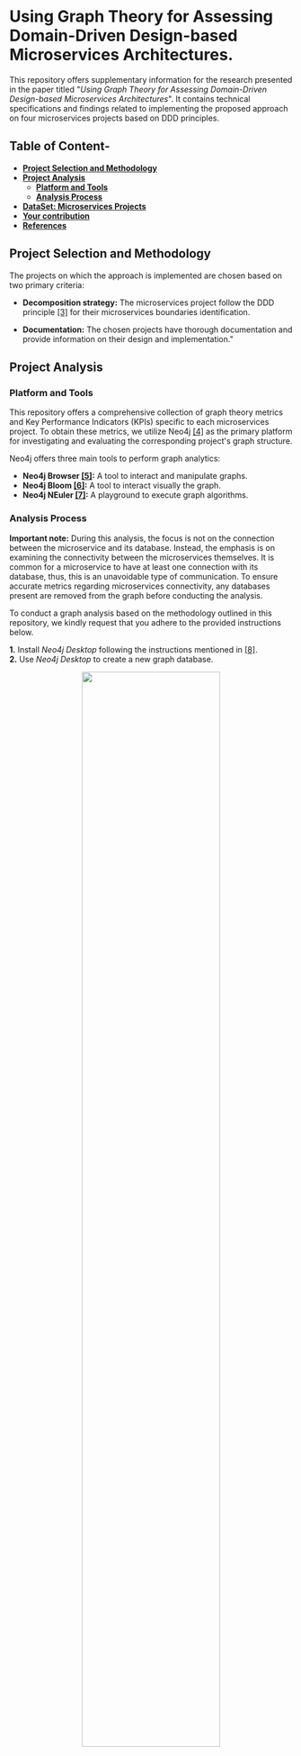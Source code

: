 # Using Graph Theory for Assessing Domain-Driven Design-based Microservices Architectures.


This repository offers supplementary information for the research presented in the paper titled "_Using Graph Theory for Assessing Domain-Driven Design-based Microservices Architectures_". It contains technical specifications and findings related to implementing the proposed approach on four microservices projects based on DDD principles.

## Table of Content-

* [**Project Selection and Methodology**](https://github.com/FrHassan/MicroservicesProjects#Project-Selection-and-Methodology)
* [**Project Analysis**](https://github.com/FrHassan/MicroservicesProjects#Project-Analysis)  
   - [**Platform and Tools**](https://github.com/FrHassan/MicroservicesProjects#Platform-and-Tools)  
   - [**Analysis Process**](https://github.com/FrHassan/MicroservicesProjects#Analysis-Process)  
* [**DataSet: Microservices Projects**](https://github.com/FrHassan/MicroservicesProjects#DataSet:Microservices-Projects)  
* [**Your contribution**](https://github.com/FrHassan/MicroservicesProjects#Your-contribution)  
* [**References**](https://github.com/FrHassan/MicroservicesProjects#References)


## Project Selection and Methodology

The projects on which the approach is implemented are chosen based on two primary criteria:

* **Decomposition strategy:** The microservices project follow the DDD principle [[3]](https://github.com/FrHassan/MicroservicesProjects#References) for their microservices boundaries identification.

* **Documentation:** The chosen projects have thorough documentation and provide information on their design and implementation."

## Project Analysis
### Platform and Tools

This repository offers a comprehensive collection of graph theory metrics and Key Performance Indicators (KPIs) specific to each microservices project. To obtain these metrics, we utilize Neo4j [[4]](https://neo4j.com/) as the primary platform for investigating and evaluating the corresponding project's graph structure.

Neo4j offers three main tools to perform graph analytics: 

* **Neo4j Browser [[5]](https://neo4j.com/developer/neo4j-browser/):** A tool to interact and manipulate graphs. 
* **Neo4j Bloom [[6]](https://neo4j.com/product/bloom/):** A tool to interact visually the graph.
* **Neo4j NEuler [[7]](https://neo4j.com/developer/graph-data-science/neuler-no-code-graph-algorithms/):** A playground to execute graph algorithms.

### Analysis Process

**Important note:** During this analysis, the focus is not on the connection between the microservice and its database. Instead, the emphasis is on examining the connectivity between the microservices themselves. It is common for a microservice to have at least one connection with its database, thus, this is an unavoidable type of communication. To ensure accurate metrics regarding microservices connectivity, any databases present are removed from the graph before conducting the analysis. 

To conduct a graph analysis based on the methodology outlined in this repository, we kindly request that you adhere to the provided instructions below.

**1.** Install _Neo4j Desktop_ following the instructions mentioned in [[8]](https://neo4j.com/docs/desktop-manual/current/installation/download-installation/).  
**2.** Use _Neo4j Desktop_ to create a new graph database.  

<p align="center">
 <img src="Assets/Images/Neo4j Desktop Create DB.png" width="70%">
</p>

**3.** Under the database "_Plugins_" section, install "_APOC_" and "_Graph Data Science Library_". 
   - _Awesome Procedures On Cypher (APOC)_ [[9]](https://neo4j.com/labs/apoc/) adds a lot of useful_ Cypher_ functionalities that help manipulating the data. 
   - _Graph Data Science Library_ [[10]](https://neo4j.com/docs/graph-data-science/current/) will make it easier for us to execute the available Neo4j graph algorithms.

<p align="center">
 <img src="Assets/Images/Neo4j Desktop Plugins.PNG" width="70%">
</p>

**4.** Click on the "_Start_" button to run the database.  
   - Whenever the database is operational, Neo4j will indicate an active state with a green color.


<p align="center">
 <img src="Assets/Images/Neo4j Desktop DB Start.PNG" width="70%">
</p>

<p align="center">
 <img src="Assets/Images/Neo4j Desktop DB Starting.PNG" width="70%">
</p>

<p align="center">
 <img src="Assets/Images/Neo4j Desktop DB Running.PNG" width="70%">
</p>

**5.** Under the "_Open_" list, open _Neo4j Browser_.  
**6.** Create the microservices architecture associated graph using the "_Cypher_"  [[11]](https://neo4j.com/docs/cypher-manual/current/clauses/create/) (You can take inspiration from the code escorted to each existing project in this repository).
   - Now you can manipulate as you want the graph using _Cypher Query Language_ [[12]](https://neo4j.com/developer/cypher/).  

<p align="center">
 <img src="Assets/Images/Neo4j Desktop Create Graph.PNG" width="70%">
</p>

<p align="center">
 <img src="Assets/Images/Neo4j Desktop Match Graph.PNG" width="70%">
</p>

**7.** Under the "_Graph Apps_" section, open "Graph Data Science Playground" aka _NEuler_.  
   - In case _NEuler_ is absent from the list, you can install it using this url:: [https://neo.jfrog.io/neo/api/npm/npm/neuler](https://neo.jfrog.io/neo/api/npm/npm/neuler)
   - Copy the url and click on "Install".
<p align="center">
 <img src="Assets/Images/Neo4j Desktop Graph Apps.PNG">
</p>

**8.** With _NEuler_, you have the ability to utilize all the graph algorithms that are currently at your disposal.
   - Ensure that you activate the "Store result?" checkbox and make a note of the "Write Property" option as it will be utilized later to save the acquired outcomes.
   - The official documentation provides comprehensive information on all the Neo4j graph algorithms that are available [[13]](https://neo4j.com/docs/graph-data-science/current/algorithms/).

<p align="center">
 <img src="Assets/Images/NEuler Graph Algorithms.PNG" width="70%">
</p>

<p align="center">
 <img src="Assets/Images/Neo4j Desktop DB result.PNG">
</p>

<p align="center">
 <img src="Assets/Images/NEuler Algorithm Result.PNG" width="70%">
</p>

**9)** When accessing Neo4j Browser, employ the _Cypher_ match query [[14]](https://neo4j.com/docs/cypher-manual/4.4/clauses/match/) to retrieve the desired results. Following that, you have the option to export the results in a format of your choice, typically CSV.


<p align="center">
 <img src="Assets/Images/Neo4j Export CSV.PNG" width="70%">
</p>

**10)** Using the (.csv) file, you have the option to utilize a suitable tool in order to produce visual representations of your architectural data. 
   - In our case, we use _Microsoft Power BI Desktop_ [[15]](https://www.microsoft.com/fr-fr/download/details.aspx?id=58494) to generate our charts.
   - Example of a chart: [Food to Go (FTGO) - Degree analysis](https://github.com/FrHassan/MicroservicesProjects/blob/main/Microservices-Projects/Food%20to%20Go%20(FTGO)/Degree/FTGO%20Degree%20and%20Degree_Out%20(PNG).PNG)
   
<p align="center">
 <img src="https://github.com/FrHassan/MicroservicesProjects/blob/main/Microservices-Projects/Food%20to%20Go%20(FTGO)/Degree/FTGO%20Degree%20and%20Degree_Out%20(PNG).PNG" width="70%">
</p>

**Note**: _Neo4j Bloom_ will give you the possibility to explore and visualize your graph interactively. You can use it to provide a visual representation of your graph.

## DataSet:Microservices-Projects

The following table presents a comprehensive list of the current microservices projects. It also furnishes all the relevant details required for selecting a specific project.


Application name | Reference | Size | Languages | Used patterns | Known anti-patterns | Graph analysis (Link) | Comment (General info about decomposition technique or the style of communication used).

| Application name | Reference <sup>(Link)</sup> | Size | Languages | Known patterns | Known anti-patterns and notes  | Graph analysis <sup>(Link)</sup> | Comment |
| :---             |            :---:            | :---:|   :---:   |     :---:      |        :---:        |               :---:              | :---    |
| Food to Go (FTGO) | [**Ref:** FTGO](https://github.com/microservices-patterns/ftgo-application) | 14 | Java | <sup>Multiple patterns</sup> | <sup>Slight indicators on chattiness [[16]](https://github.com/FrHassan/MicroservicesProjects#References)</sup> | [**FTGO**](https://github.com/FrHassan/MicroservicesProjects/tree/main/Microservices-Projects/Food%20to%20Go%20(FTGO)) | <sup>A reference example on microservices patterns implementation</sup> |
| Pitstop - Garage Management System | [**Ref:** Pitstop](https://github.com/EdwinVW/pitstop) | 8 | .NET and ASP.NET Core | <sup>CQRS, Event Sourcing, DDD</sup> | <sup>Slight indicators on thightness between Workshop Management and Costumer services</sup> | [**Pitstop**](https://github.com/FrHassan/MicroservicesProjects/tree/main/Microservices-Projects/Pitstop%20-%20Garage%20Management%20System) | <sup>Well documented and easy to understand</sup> |

## Your contribution

This repository functions as an open invitation extended to all practitioners, inviting them to actively contribute with their own microservices projects. We strongly urge you to join the community and share your valuable applications, playing a crucial role in the advancement of microservices architecture.

To disseminate your project, kindly adhere to the guidelines presented in the [_Project Analysis - Analysis Process_](https://github.com/FrHassan/MicroservicesProjects#analysis-process) section for project analysis. Subsequently, we request that you furnish, to the best of your ability, the specified information type outlined in the provided table. 




Another important piece of information is the name you want to be known with, in order to leave your mark as a participant in this work (^-^).

All data must be sent to at least one of the following emails: 
* HASSAN FARSI : <farsi.hassan@inpt.ac.ma> | <farsihassan.ing@gmail.com>
* ALLAKI DRISS : <d.allaki@inpt.ac.ma>

## References

[1] JAMSHIDI, Pooyan, PAHL, Claus, MENDONÇA, Nabor C., et al. Microservices: The journey so far and challenges ahead. IEEE Software, 2018, vol. 35, no 3, p. 24-35. 

[2] RICHARDSON, Chris. Microservices patterns: with examples in Java. Simon and Schuster, 2018.  

[3] EVANS, Eric. Domain-driven design: tackling complexity in the heart of software. Addison-Wesley Professional, 2004.  

[4] [https://neo4j.com/](https://neo4j.com/)  

[5] [https://neo4j.com/developer/neo4j-browser/](https://neo4j.com/developer/neo4j-browser/)  

[6] [https://neo4j.com/product/bloom/](https://neo4j.com/product/bloom/)  

[7] [https://neo4j.com/developer/graph-data-science/neuler-no-code-graph-algorithms/](https://neo4j.com/developer/graph-data-science/neuler-no-code-graph-algorithms/)  
[8] https://neo4j.com/docs/desktop-manual/current/installation/download-installation/  

[9] https://neo4j.com/labs/apoc/   

[10] https://neo4j.com/docs/graph-data-science/current/  

[11] https://neo4j.com/docs/cypher-manual/current/clauses/create/   

[12] https://neo4j.com/developer/cypher/  

[13] https://neo4j.com/docs/graph-data-science/current/algorithms/  

[14] https://neo4j.com/docs/cypher-manual/4.4/clauses/match/  

[15] https://www.microsoft.com/fr-fr/download/details.aspx?id=58494  

[16] FARSI, Hassan, ALLAKI, Driss, EN-NOUAARY, Abdeslam, et al. Following Domain Driven Design principles for Microservices decomposition: is it enough?. In : 2021 IEEE/ACS 18th International Conference on Computer Systems and Applications (AICCSA). IEEE, 2021. p. 1-8.  
